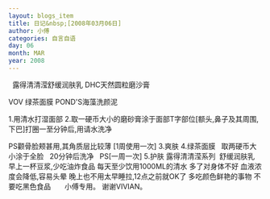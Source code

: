 ```yaml
---
layout: blogs_item
title: 日记&nbsp;[2008年03月06日]
author: 小傅
categories: 自言自语
day: 06
month: MAR
year: 2008
---
```




&nbsp;
露得清清滢舒缓润肤乳
DHC天然圆粒磨沙膏&nbsp;&nbsp;&nbsp;

VOV 绿茶面膜
POND'S海藻洗颜泥

1.用清水打湿面部
2.取一硬币大小的磨砂膏涂于面部T字部位[额头,鼻子及其周围,下巴]打圈一至分钟后,用请水洗净

PS颧骨脸颊甚用,其角质层比较薄
[1周使用一次]
3.爽肤
4.绿茶面膜
&nbsp;
取两硬币大小涂于全脸&nbsp;&nbsp;
20分钟后洗净
&nbsp; PS[一周一次]
5.护肤
露得清清滢系列&nbsp; 舒缓润肤乳
早上一杯豆浆,少吃油炸食品
每天至少饮用1000ML的清水
多了对身体不好
血液浓度会降低,容易头晕
晚上也不用太早睡拉,12点之前就OK了
多吃颜色鲜艳的事物
不要吃黑色食品
&nbsp;
&nbsp;
&nbsp;
小傅专用。
谢谢VIVIAN。
&nbsp;



